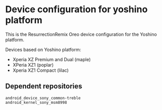 Device configuration for yoshino platform
=========================================

This is the ResurrectionRemix Oreo device configuration for the Yoshino platform.

Devices based on Yoshino platform:

* Xperia XZ Premium and Dual (maple)
* XPeria XZ1 (poplar)
* Xperia XZ1 Compact (lilac)

Dependent repositories
----------------------

    android_device_sony_common-treble
    android_kernel_sony_msm8998
